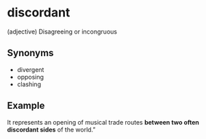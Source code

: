 # discordant

(adjective) Disagreeing or incongruous

## Synonyms

+ divergent
+ opposing
+ clashing

## Example

It represents an opening of musical trade routes **between two often discordant sides** of the world.”
